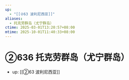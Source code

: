 ```yaml
---
up:
  - "[[②63 波利尼西亚]]"
aliases:
  - 托克劳群岛（尤宁群岛）
ctime: 2025-03-01T13:20:57+08:00
mtime: 2025-10-01T11:40:33+08:00
---
```


# ②636 托克劳群岛（尤宁群岛）

- up: [[②63 波利尼西亚]]
